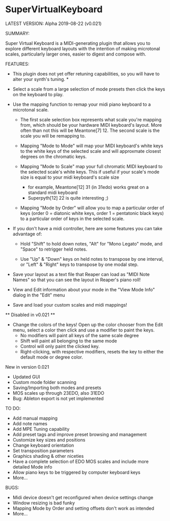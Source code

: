 # SuperVirtualKeyboard

LATEST VERSION: Alpha 2019-08-22 (v0.021)

SUMMARY:

Super Virtual Keyboard is a MIDI-generating plugin that allows you to explore different keyboard layouts with the intention of making microtonal scales, particularly
larger ones, easier to digest and compose with.

FEATURES:

* This plugin does not yet offer retuning capabilities, so you will have to alter your synth's tuning. *

 - Select a scale from a large selection of mode presets then click the keys on the keyboard to play.

 - Use the mapping function to remap your midi piano keyboard to a microtonal scale.
 	
	- The first scale selection box represents what scale you're mapping from, which should be your hardware MIDI keyboard's layout. More often than not this will be Meantone[7] 12. The second scale is the scale you will be remapping to.

	- Mapping "Mode to Mode" will map your MIDI keyboard's white keys to the white keys of the selected scale and will approxmate closest degrees on the chromatic keys.

	- Mapping "Mode to Scale" map your full chromatic MIDI keyboard to the selected scale's white keys. This if useful if your scale's mode size is equal to your midi keyboard's scale size
		- for example, Meantone[12] 31 (in 31edo) works great on a standard midi keyboard
		- Superpyth[12] 22 is quite interesting ;)

	- Mapping "Mode by Order" will allow you to map a particular order of keys (order 0 = diatonic white keys, order 1 = pentatonic black keys) to a particular order of keys in the selected scale.

 - If you don't have a midi controller, here are some features you can take advantage of:

 	- Hold "Shift" to hold down notes, "Alt" for "Mono Legato" mode, and "Space" to retrigger held notes.

 	- Use "Up" & "Down" keys on held notes to transpose by one interval, or "Left" & "Right" keys to transpose by one modal step. 

 - Save your layout as a text file that Reaper can load as "MIDI Note Names" so that you can see the layout in Reaper's piano roll!
    
  - View and Edit information about your mode in the "View Mode Info" dialog in the "Edit" menu

  - Save and load your custom scales and midi mappings!
  
   ** Disabled in v0.021 **
 - Change the colors of the keys! Open up the color chooser from the Edit menu, select a color then click and use a modifier to paint the keys. 
    - No modifiers will paint all keys of the same scale degree
    - Shift will paint all belonging to the same mode
    - Control will only paint the clicked key.
    - Right-clicking, with respective modifiers, resets the key to either the default mode or degree color.
  
New in version 0.021
- Updated GUI
- Custom mode folder scanning
- Saving/Importing both modes and presets
- MOS scales up through 23EDO, also 31EDO
- Bug: Ableton export is not yet implemented

TO DO:
 - Add manual mapping
 - Add note names
 - Add MPE Tuning capability
 - Add preset tags and improve preset browsing and management
 - Customize key sizes and positions
 - Change keyboard orientation
 - Set transposition parameters
 - Graphics shading & other niceties
 - Have a complete selection of EDO MOS scales and include more detailed Mode info
 - Allow piano keys to be triggered by computer keyboard keys
 - More...

BUGS:
 - Midi device doesn't get reconfigured when device settings change
 - Window resizing is bad funky
 - Mapping Mode by Order and setting offsets don't work as intended
 - More...

